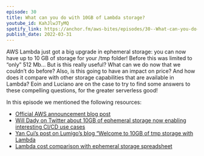 ```yaml
---
episode: 30
title: What can you do with 10GB of Lambda storage?
youtube_id: KahJlwJTyMQ
spotify_link: https://anchor.fm/aws-bites/episodes/30--What-can-you-do-with-10GB-of-Lambda-storage-e1gi23r
publish_date: 2022-03-31
---
```


AWS Lambda just got a big upgrade in ephemeral storage: you can now have up to 10 GB of storage for your /tmp folder! Before this was limited to “only” 512 Mb… But is this really useful? What can we do now that we couldn’t do before? Also, is this going to have an impact on price? And how does it compare with other storage capabilities that are available in Lambda? Eoin and Luciano are on the case to try to find some answers to these compelling questions, for the greater serverless good!

In this episode we mentioned the following resources:

  - [Official AWS announcement blog post](https://aws.amazon.com/about-aws/whats-new/2022/03/aws-lambda-configure-ephemeral-storage/) 
  - [Will Dady on Twitter about 10GB of ephemeral storage now enabling interesting CI/CD use cases](https://twitter.com/WillDady/status/1507110176209322018)
  - [Yan Cui’s post on Lumigo’s blog “Welcome to 10GB of tmp storage with Lambda](https://lumigo.io/blog/welcome-to-10gb-of-tmp-storage-with-lambda/)
  - [Lambda cost comparison with ephemeral storage spreadsheet](https://docs.google.com/spreadsheets/d/1_oGjLN0BeRR8CWfgdjeYiIknRTugdmJOhGkAjLCTStw/edit#gid=0)
   